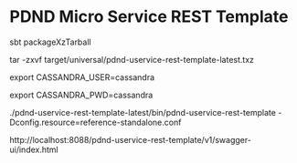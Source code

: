 # PDND Micro Service REST Template

sbt packageXzTarball

tar -zxvf target/universal/pdnd-uservice-rest-template-latest.txz

export CASSANDRA_USER=cassandra

export CASSANDRA_PWD=cassandra

./pdnd-uservice-rest-template-latest/bin/pdnd-uservice-rest-template -Dconfig.resource=reference-standalone.conf

http://localhost:8088/pdnd-uservice-rest-template/v1/swagger-ui/index.html

